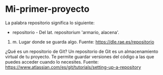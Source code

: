 # Mi-primer-proyecto
La palabra repositorio significa lo siguiente:
 
 
- repositorio - 
Del lat. repositorium 'armario, alacena'.
1. m. Lugar donde se guarda algo.
Fuente: https://dle.rae.es/repositorio
 
 
¿Qué es un repositorio de Git?
Un repositorio de Git es un almacenamiento virtual de tu proyecto.
Te permite guardar versiones del código a las que puedes acceder cuando lo necesites.
Fuente: https://www.atlassian.com/es/git/tutorials/setting-up-a-repository
